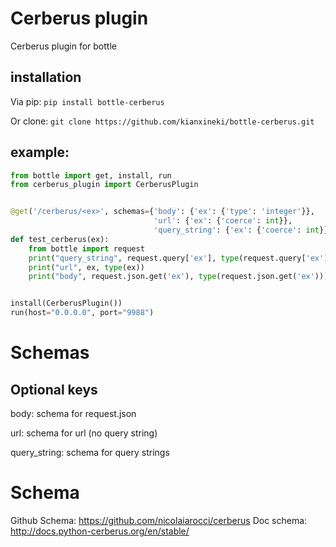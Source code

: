 # Cerberus plugin
Cerberus plugin for bottle

## installation

Via pip:
```pip install bottle-cerberus```

Or clone:
```git clone https://github.com/kianxineki/bottle-cerberus.git```


## example:
```python
from bottle import get, install, run
from cerberus_plugin import CerberusPlugin


@get('/cerberus/<ex>', schemas={'body': {'ex': {'type': 'integer'}},
                                'url': {'ex': {'coerce': int}},
                                'query_string': {'ex': {'coerce': int}}})
def test_cerberus(ex):
    from bottle import request
    print("query_string", request.query['ex'], type(request.query['ex']))
    print("url", ex, type(ex))
    print("body", request.json.get('ex'), type(request.json.get('ex')))


install(CerberusPlugin())
run(host="0.0.0.0", port="9988")


```

# Schemas

## Optional keys

body: schema for request.json

url: schema for url (no query string)

query_string: schema for query strings

# Schema

Github Schema: https://github.com/nicolaiarocci/cerberus
Doc schema: http://docs.python-cerberus.org/en/stable/
